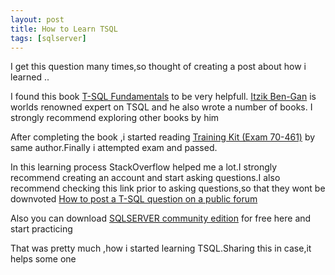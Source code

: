 ```yaml
---
layout: post
title: How to Learn TSQL
tags: [sqlserver]
---
```


I get this question many times,so thought of creating a post about how i learned ..

I found this book  [ T-SQL Fundamentals](https://www.amazon.com/T-SQL-Fundamentals-3rd-Itzik-Ben-Gan/dp/150930200X) to be very helpfull.
[Itzik Ben-Gan](http://tsql.solidq.com/) is worlds renowned expert on TSQL and he also wrote a number of books.
I strongly recommend exploring other books by him

After completing the book ,i started reading [Training Kit (Exam 70-461)](http://tsql.solidq.com/books/tk70461/) by same author.Finally i attempted exam and passed.

In this learning process StackOverflow helped me a lot.I strongly recommend creating an account and start asking questions.I also recommend checking this link prior to asking questions,so that they wont be downvoted
[How to post a T-SQL question on a public forum](https://spaghettidba.com/2015/04/24/how-to-post-a-t-sql-question-on-a-public-forum/)

Also you can download [SQLSERVER community edition](https://my.visualstudio.com/Downloads?q=SQL%20Server%202016%20Developer) for free here and start practicing


That was pretty much ,how i started learning TSQL.Sharing this in case,it helps some one
